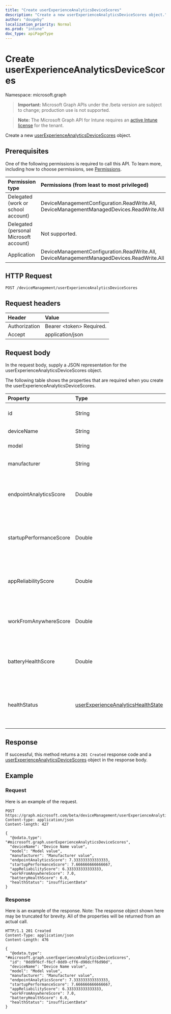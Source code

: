 ```yaml
---
title: "Create userExperienceAnalyticsDeviceScores"
description: "Create a new userExperienceAnalyticsDeviceScores object."
author: "dougeby"
localization_priority: Normal
ms.prod: "intune"
doc_type: apiPageType
---
```


# Create userExperienceAnalyticsDeviceScores

Namespace: microsoft.graph

> **Important:** Microsoft Graph APIs under the /beta version are subject to change; production use is not supported.

> **Note:** The Microsoft Graph API for Intune requires an [active Intune license](https://go.microsoft.com/fwlink/?linkid=839381) for the tenant.

Create a new [userExperienceAnalyticsDeviceScores](../resources/intune-devices-userexperienceanalyticsdevicescores.md) object.

## Prerequisites
One of the following permissions is required to call this API. To learn more, including how to choose permissions, see [Permissions](/graph/permissions-reference).

|Permission type|Permissions (from least to most privileged)|
|:---|:---|
|Delegated (work or school account)|DeviceManagementConfiguration.ReadWrite.All, DeviceManagementManagedDevices.ReadWrite.All|
|Delegated (personal Microsoft account)|Not supported.|
|Application|DeviceManagementConfiguration.ReadWrite.All, DeviceManagementManagedDevices.ReadWrite.All|

## HTTP Request
<!-- {
  "blockType": "ignored"
}
-->
``` http
POST /deviceManagement/userExperienceAnalyticsDeviceScores
```

## Request headers
|Header|Value|
|:---|:---|
|Authorization|Bearer &lt;token&gt; Required.|
|Accept|application/json|

## Request body
In the request body, supply a JSON representation for the userExperienceAnalyticsDeviceScores object.

The following table shows the properties that are required when you create the userExperienceAnalyticsDeviceScores.

|Property|Type|Description|
|:---|:---|:---|
|id|String|The unique identifier of the user experience analytics device scores device.|
|deviceName|String|The user experience analytics device name.|
|model|String|The user experience analytics device model.|
|manufacturer|String|The user experience analytics device manufacturer.|
|endpointAnalyticsScore|Double|The user experience analytics device score. Valid values -1.79769313486232E+308 to 1.79769313486232E+308|
|startupPerformanceScore|Double|The user experience analytics device startup performance score. Valid values -1.79769313486232E+308 to 1.79769313486232E+308|
|appReliabilityScore|Double|The user experience analytics device app reliability score. Valid values -1.79769313486232E+308 to 1.79769313486232E+308|
|workFromAnywhereScore|Double|The user experience analytics device work From anywhere score. Valid values -1.79769313486232E+308 to 1.79769313486232E+308|
|batteryHealthScore|Double|The user experience analytics device battery health score. Valid values -1.79769313486232E+308 to 1.79769313486232E+308|
|healthStatus|[userExperienceAnalyticsHealthState](../resources/intune-devices-userexperienceanalyticshealthstate.md)|The health state of the user experience analytics device. Possible values are: `unknown`, `insufficientData`, `needsAttention`, `meetingGoals`, `unknownFutureValue`.|



## Response
If successful, this method returns a `201 Created` response code and a [userExperienceAnalyticsDeviceScores](../resources/intune-devices-userexperienceanalyticsdevicescores.md) object in the response body.

## Example

### Request
Here is an example of the request.
``` http
POST https://graph.microsoft.com/beta/deviceManagement/userExperienceAnalyticsDeviceScores
Content-type: application/json
Content-length: 427

{
  "@odata.type": "#microsoft.graph.userExperienceAnalyticsDeviceScores",
  "deviceName": "Device Name value",
  "model": "Model value",
  "manufacturer": "Manufacturer value",
  "endpointAnalyticsScore": 7.333333333333333,
  "startupPerformanceScore": 7.666666666666667,
  "appReliabilityScore": 6.333333333333333,
  "workFromAnywhereScore": 7.0,
  "batteryHealthScore": 6.0,
  "healthStatus": "insufficientData"
}
```

### Response
Here is an example of the response. Note: The response object shown here may be truncated for brevity. All of the properties will be returned from an actual call.
``` http
HTTP/1.1 201 Created
Content-Type: application/json
Content-Length: 476

{
  "@odata.type": "#microsoft.graph.userExperienceAnalyticsDeviceScores",
  "id": "0dd9f6cf-f6cf-0dd9-cff6-d90dcff6d90d",
  "deviceName": "Device Name value",
  "model": "Model value",
  "manufacturer": "Manufacturer value",
  "endpointAnalyticsScore": 7.333333333333333,
  "startupPerformanceScore": 7.666666666666667,
  "appReliabilityScore": 6.333333333333333,
  "workFromAnywhereScore": 7.0,
  "batteryHealthScore": 6.0,
  "healthStatus": "insufficientData"
}
```




